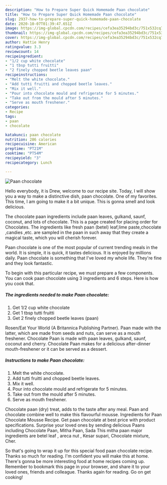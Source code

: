```yaml
---
description: "How to Prepare Super Quick Homemade Paan chocolate"
title: "How to Prepare Super Quick Homemade Paan chocolate"
slug: 2937-how-to-prepare-super-quick-homemade-paan-chocolate
date: 2020-10-07T01:39:47.651Z
image: https://img-global.cpcdn.com/recipes/cefa3ea35294bd3c/751x532cq70/paan-chocolate-recipe-main-photo.jpg
thumbnail: https://img-global.cpcdn.com/recipes/cefa3ea35294bd3c/751x532cq70/paan-chocolate-recipe-main-photo.jpg
cover: https://img-global.cpcdn.com/recipes/cefa3ea35294bd3c/751x532cq70/paan-chocolate-recipe-main-photo.jpg
author: Hattie Henry
ratingvalue: 3.3
reviewcount: 14
recipeingredient:
- "1/2 cup white chocolate"
- "1 tbsp tutti fruitti"
- "2 finely chopped beetle leaves paan"
recipeinstructions:
- "Melt the white chocolate."
- "Add tutti fruitti and chopped beetle leaves."
- "Mix it well."
- "Pour into chocolate mould and refrigerate for 5 minutes."
- "Take out from the mould after 5 minutes."
- "Serve as mouth freshener."
categories:
- Recipe
tags:
- paan
- chocolate

katakunci: paan chocolate 
nutrition: 286 calories
recipecuisine: American
preptime: "PT21M"
cooktime: "PT54M"
recipeyield: "3"
recipecategory: Lunch

---
```



![Paan chocolate](https://img-global.cpcdn.com/recipes/cefa3ea35294bd3c/751x532cq70/paan-chocolate-recipe-main-photo.jpg)

Hello everybody, it is Drew, welcome to our recipe site. Today, I will show you a way to make a distinctive dish, paan chocolate. One of my favorites. This time, I am going to make it a bit unique. This is gonna smell and look delicious.

The chocolate paan ingredients include paan leaves, gulkand, saunf, coconut, and lots of chocolate. This is a page created for placing order for Chocolates. The ingredients like fresh paan (betel) leaf,lime paste,chocolate ,candies ,etc. are sampled in the paan in such away that they create a magical taste, which you will cherish forever.

Paan chocolate is one of the most popular of current trending meals in the world. It is simple, it is quick, it tastes delicious. It is enjoyed by millions daily. Paan chocolate is something that I've loved my whole life. They're fine and they look fantastic.


To begin with this particular recipe, we must prepare a few components. You can cook paan chocolate using 3 ingredients and 6 steps. Here is how you cook that.

<!--inarticleads1-->

##### The ingredients needed to make Paan chocolate:

1. Get 1/2 cup white chocolate
1. Get 1 tbsp tutti fruitti
1. Get 2 finely chopped beetle leaves (paan)


Rosen/Eat Your World (A Britannica Publishing Partner). Paan made with the latter, which are made from seeds and nuts, can serve as a mouth freshener. Chocolate Paan is made with paan leaves, gulkand, saunf, coconut and cherry. Chocolate Paan makes for a delicious after-dinner mouth-freshener or it can be served as a dessert. 

<!--inarticleads2-->

##### Instructions to make Paan chocolate:

1. Melt the white chocolate.
1. Add tutti fruitti and chopped beetle leaves.
1. Mix it well.
1. Pour into chocolate mould and refrigerate for 5 minutes.
1. Take out from the mould after 5 minutes.
1. Serve as mouth freshener.


Chocolate paan (dry) treat, adds to the taste after any meal. Paan and chocolate combine well to make this flavourful mousse. Ingredients for Paan Chocolate Mousse Recipe. Get paan chocolate at best price with product specifications. Surprise your loved ones by sending delicious Paans including Chocolate Paan, Mitha Paan, Sada This mitha paan major ingredients are betel leaf , areca nut , Kesar supari, Chocolate mixture, Cher. 

So that's going to wrap it up for this special food paan chocolate recipe. Thanks so much for reading. I'm confident you will make this at home. There's gonna be more interesting food at home recipes coming up. Remember to bookmark this page in your browser, and share it to your loved ones, friends and colleague. Thanks again for reading. Go on get cooking!
